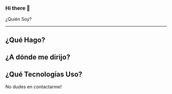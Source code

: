 ### Hi there 👋

¿Quién Soy?
- --------------------------------------------------------
¿Qué Hago?
--------------------------------------------------------
¿A dónde me dirijo?
--------------------------------------------------------
¿Qué Tecnologías Uso?
--------------------------------------------------------
No dudes en contactarme!
